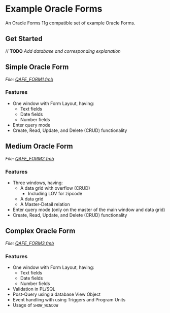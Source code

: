 # Example Oracle Forms

An Oracle Forms 11g compatible set of example Oracle Forms.

## Get Started

// **TODO** _Add database and corresponding explanation_

## Simple Oracle Form

_File: [QAFE_FORM1.fmb](QAFE_FORM1.fmb?raw=true)_

### Features

- One window with Form Layout, having:
  - Text fields
  - Date fields
  - Number fields
- Enter query mode
- Create, Read, Update, and Delete (CRUD) functionality


## Medium Oracle Form

_File: [QAFE_FORM2.fmb](QAFE_FORM2.fmb?raw=true)_

### Features

- Three windows, having:
  - A data grid with overflow (CRUD)
    - Including LOV for zipcode
  - A data grid
  - A Master-Detail relation
- Enter query mode (only on the master of the main window and data grid)
- Create, Read, Update, and Delete (CRUD) functionality

## Complex Oracle Form

_File: [QAFE_FORM3.fmb](QAFE_FORM3.fmb?raw=true)_

### Features

- One window with Form Layout, having:
  - Text fields
  - Date fields
  - Number fields
- Validation in PL/SQL
- Post-Query using a database View Object
- Event handling with using Triggers and Program Units
- Usage of `SHOW_WINDOW`
